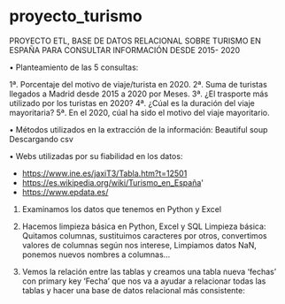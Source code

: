 # proyecto_turismo
PROYECTO ETL, BASE DE DATOS RELACIONAL SOBRE TURISMO EN ESPAÑA PARA CONSULTAR INFORMACIÓN DESDE 2015- 2020

•	Planteamiento de las 5 consultas:

1ª. Porcentaje del motivo de viaje/turista en 2020.
2ª. Suma de turistas llegados a Madrid desde 2015 a 2020 por Meses.
3ª. ¿El trasporte más utilizado por los turistas en 2020?
4ª. ¿Cúal es la duración del viaje mayoritaria?
5ª. En el 2020, cúal ha sido el motivo del viaje mayoritario.


•	Métodos utilizados en la extracción de la información:
Beautiful soup 
Descargando csv

•	Webs utilizadas por su fiabilidad en los datos:
-	https://www.ine.es/jaxiT3/Tabla.htm?t=12501
-	https://es.wikipedia.org/wiki/Turismo_en_España'
-	https://www.epdata.es/


1.	Examinamos los datos que tenemos en Python y Excel

2.	Hacemos limpieza básica en Python, Excel y SQL
Limpieza básica: Quitamos columnas, sustituimos caracteres por otros, convertimos valores de columnas según nos interese, Limpiamos datos NaN, ponemos nuevos nombres a columnas…



 


3.	Vemos la relación entre las tablas y creamos una tabla nueva ‘fechas’ con primary key ‘Fecha’ que nos va a ayudar a relacionar todas las tablas y hacer una base de datos relacional más consistente:

 

    
